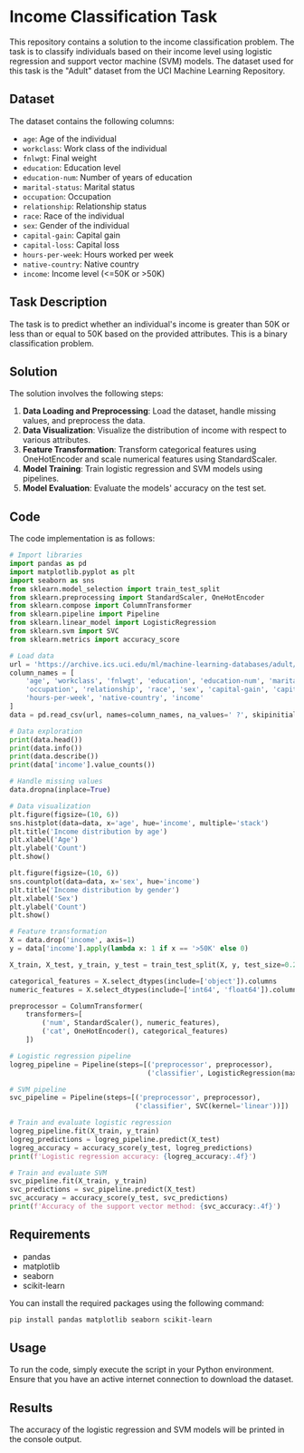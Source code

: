 # Income Classification Task

This repository contains a solution to the income classification problem. The task is to classify individuals based on their income level using logistic regression and support vector machine (SVM) models. The dataset used for this task is the "Adult" dataset from the UCI Machine Learning Repository.

## Dataset

The dataset contains the following columns:
- `age`: Age of the individual
- `workclass`: Work class of the individual
- `fnlwgt`: Final weight
- `education`: Education level
- `education-num`: Number of years of education
- `marital-status`: Marital status
- `occupation`: Occupation
- `relationship`: Relationship status
- `race`: Race of the individual
- `sex`: Gender of the individual
- `capital-gain`: Capital gain
- `capital-loss`: Capital loss
- `hours-per-week`: Hours worked per week
- `native-country`: Native country
- `income`: Income level (<=50K or >50K)

## Task Description

The task is to predict whether an individual's income is greater than 50K or less than or equal to 50K based on the provided attributes. This is a binary classification problem. 

## Solution

The solution involves the following steps:

1. **Data Loading and Preprocessing**: Load the dataset, handle missing values, and preprocess the data.
2. **Data Visualization**: Visualize the distribution of income with respect to various attributes.
3. **Feature Transformation**: Transform categorical features using OneHotEncoder and scale numerical features using StandardScaler.
4. **Model Training**: Train logistic regression and SVM models using pipelines.
5. **Model Evaluation**: Evaluate the models' accuracy on the test set.

## Code

The code implementation is as follows:

```python
# Import libraries
import pandas as pd
import matplotlib.pyplot as plt
import seaborn as sns
from sklearn.model_selection import train_test_split
from sklearn.preprocessing import StandardScaler, OneHotEncoder
from sklearn.compose import ColumnTransformer
from sklearn.pipeline import Pipeline
from sklearn.linear_model import LogisticRegression
from sklearn.svm import SVC
from sklearn.metrics import accuracy_score

# Load data
url = 'https://archive.ics.uci.edu/ml/machine-learning-databases/adult/adult.data'
column_names = [
    'age', 'workclass', 'fnlwgt', 'education', 'education-num', 'marital-status',
    'occupation', 'relationship', 'race', 'sex', 'capital-gain', 'capital-loss',
    'hours-per-week', 'native-country', 'income'
]
data = pd.read_csv(url, names=column_names, na_values=' ?', skipinitialspace=True)

# Data exploration
print(data.head())
print(data.info())
print(data.describe())
print(data['income'].value_counts())

# Handle missing values
data.dropna(inplace=True)

# Data visualization
plt.figure(figsize=(10, 6))
sns.histplot(data=data, x='age', hue='income', multiple='stack')
plt.title('Income distribution by age')
plt.xlabel('Age')
plt.ylabel('Count')
plt.show()

plt.figure(figsize=(10, 6))
sns.countplot(data=data, x='sex', hue='income')
plt.title('Income distribution by gender')
plt.xlabel('Sex')
plt.ylabel('Count')
plt.show()

# Feature transformation
X = data.drop('income', axis=1)
y = data['income'].apply(lambda x: 1 if x == '>50K' else 0)

X_train, X_test, y_train, y_test = train_test_split(X, y, test_size=0.2, random_state=42, stratify=y)

categorical_features = X.select_dtypes(include=['object']).columns
numeric_features = X.select_dtypes(include=['int64', 'float64']).columns

preprocessor = ColumnTransformer(
    transformers=[
        ('num', StandardScaler(), numeric_features),
        ('cat', OneHotEncoder(), categorical_features)
    ])

# Logistic regression pipeline
logreg_pipeline = Pipeline(steps=[('preprocessor', preprocessor),
                                  ('classifier', LogisticRegression(max_iter=1000))])

# SVM pipeline
svc_pipeline = Pipeline(steps=[('preprocessor', preprocessor),
                               ('classifier', SVC(kernel='linear'))])

# Train and evaluate logistic regression
logreg_pipeline.fit(X_train, y_train)
logreg_predictions = logreg_pipeline.predict(X_test)
logreg_accuracy = accuracy_score(y_test, logreg_predictions)
print(f'Logistic regression accuracy: {logreg_accuracy:.4f}')

# Train and evaluate SVM
svc_pipeline.fit(X_train, y_train)
svc_predictions = svc_pipeline.predict(X_test)
svc_accuracy = accuracy_score(y_test, svc_predictions)
print(f'Accuracy of the support vector method: {svc_accuracy:.4f}')
```

## Requirements

- pandas
- matplotlib
- seaborn
- scikit-learn

You can install the required packages using the following command:

```bash
pip install pandas matplotlib seaborn scikit-learn
```

## Usage

To run the code, simply execute the script in your Python environment. Ensure that you have an active internet connection to download the dataset.

## Results

The accuracy of the logistic regression and SVM models will be printed in the console output.
